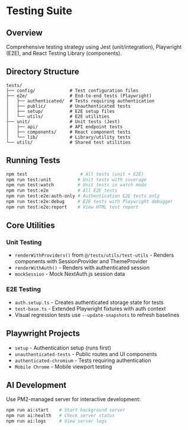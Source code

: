 # Testing Suite

## Overview

Comprehensive testing strategy using Jest (unit/integration), Playwright (E2E), and React Testing Library (components).

## Directory Structure

```
tests/
├── config/             # Test configuration files
├── e2e/                # End-to-end tests (Playwright)
│   ├── authenticated/  # Tests requiring authentication
│   ├── public/         # Unauthenticated tests
│   ├── setup/          # E2E setup files
│   └── utils/          # E2E utilities
├── unit/               # Unit tests (Jest)
│   ├── api/            # API endpoint tests
│   ├── components/     # React component tests
│   └── lib/            # Library/utility tests
└── utils/              # Shared test utilities
```

## Running Tests

```bash
npm test                    # All tests (unit + E2E)
npm run test:unit          # Unit tests with coverage
npm run test:watch         # Unit tests in watch mode
npm run test:e2e           # All E2E tests
npm run test:e2e:auth-only # Authentication E2E tests only
npm run test:e2e:debug     # E2E tests with Playwright debugger
npm run test:e2e:report    # View HTML test report
```

## Core Utilities

### Unit Testing

- `renderWithProviders()` from `@/tests/utils/test-utils` - Renders components with SessionProvider and ThemeProvider
- `renderWithAuth()` - Renders with authenticated session
- `mockSession` - Mock NextAuth.js session data

### E2E Testing

- `auth.setup.ts` - Creates authenticated storage state for tests
- `test-base.ts` - Extended Playwright fixtures with auth context
- Visual regression tests use `--update-snapshots` to refresh baselines

## Playwright Projects

- `setup` - Authentication setup (runs first)
- `unauthenticated-tests` - Public routes and UI components
- `authenticated-chromium` - Tests requiring authentication
- `Mobile Chrome` - Mobile viewport testing

## AI Development

Use PM2-managed server for interactive development:

```bash
npm run ai:start    # Start background server
npm run ai:health   # Check server status
npm run ai:logs     # View server logs
```
